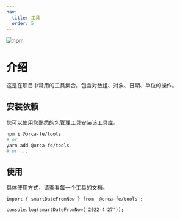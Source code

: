 ```yaml
---
nav:
  title: 工具
  order: 5
---
```


![npm](https://img.shields.io/npm/v/@orca-fe/tools.svg)

# 介绍

这是在项目中常用的工具集合。包含对数组、对象、日期、单位的操作。

## 安装依赖

您可以使用您熟悉的包管理工具安装该工具库。

```bash
npm i @orca-fe/tools
# or
yarn add @orca-fe/tools
# or ...
```

## 使用

具体使用方式，请查看每一个工具的文档。

```tsx | pure
import { smartDateFromNow } from '@orca-fe/tools';

console.log(smartDateFromNow('2022-4-27'));
```
